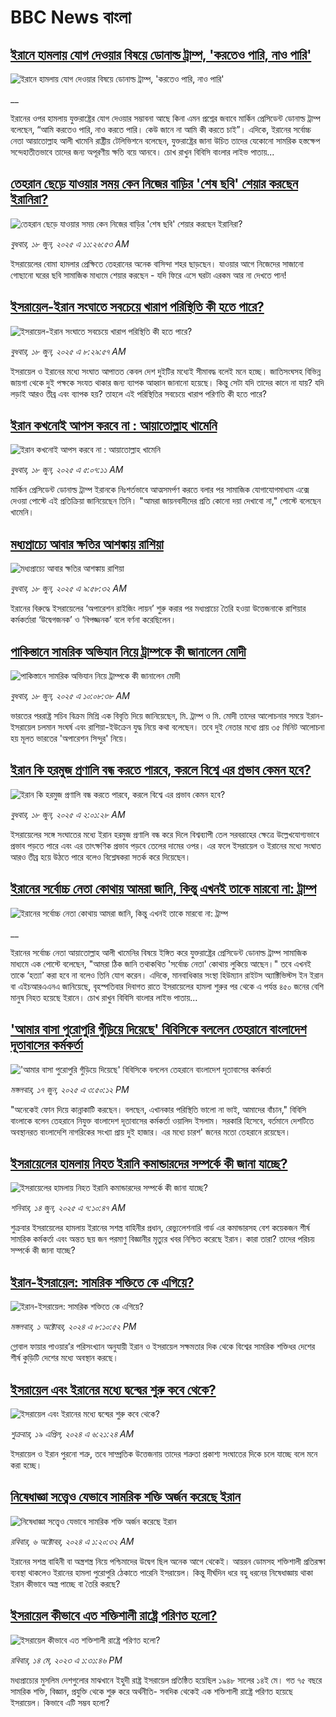 # BBC News বাংলা## [ইরানে হামলায় যোগ দেওয়ার বিষয়ে ডোনাল্ড ট্রাম্প, 'করতেও পারি, নাও পারি'](https://www.bbc.co.uk/bengali/live/c20rlxge2d8t?at_campaign=githubrss)![ইরানে হামলায় যোগ দেওয়ার বিষয়ে ডোনাল্ড ট্রাম্প, 'করতেও পারি, নাও পারি'](https://ichef.bbci.co.uk/ace/standard/240/cpsprodpb/425b/live/ecaeb560-4c51-11f0-8c47-237c2e4015f5.jpg)__ইরানের ওপর হামলায় যুক্তরাষ্ট্রের যোগ দেওয়ার সম্ভাবনা আছে কিনা এমন প্রশ্নের জবাবে মার্কিন প্রেসিডেন্ট ডোনাল্ড ট্রাম্প বলেছেন, “আমি করতেও পারি, নাও করতে পারি। কেউ জানে না আমি কী করতে চাই”। এদিকে, ইরানের সর্বোচ্চ নেতা আয়াতোল্লাহ আলী খামেনি রাষ্ট্রীয় টেলিভিশনে বলেছেন, যুক্তরাষ্ট্রের জানা উচিত তাদের যেকোনো সামরিক হস্তক্ষেপ সন্দেহাতীতভাবে তাদের জন্য অপূরণীয় ক্ষতি বয়ে আনবে। চোখ রাখুন বিবিসি বাংলার লাইভ পাতায়...## [তেহরান ছেড়ে যাওয়ার সময় কেন নিজের বাড়ির 'শেষ ছবি' শেয়ার করছেন ইরানিরা?](https://www.bbc.com/bengali/articles/c335vv5evypo?at_campaign=githubrss)![তেহরান ছেড়ে যাওয়ার সময় কেন নিজের বাড়ির 'শেষ ছবি' শেয়ার করছেন ইরানিরা?](https://ichef.bbci.co.uk/ace/standard/240/cpsprodpb/83ed/live/95e59080-4c2b-11f0-8c47-237c2e4015f5.jpg)_বুধবার, ১৮ জুন, ২০২৫ এ ১১:২৬:৫৩ AM_ইসরায়েলের বোমা হামলার প্রেক্ষিতে তেহরানের অনেক বাসিন্দা শহর ছাড়ছেন। যাওয়ার আগে নিজেদের সাজানো গোছানো ঘরের ছবি সামাজিক মাধ্যমে শেয়ার করছেন - যদি ফিরে এসে ঘরটা এরকম আর না দেখতে পান!## [ইসরায়েল-ইরান সংঘাতে সবচেয়ে খারাপ পরিস্থিতি কী হতে পারে?](https://www.bbc.com/bengali/articles/c62g3jx11v8o?at_campaign=githubrss)![ইসরায়েল-ইরান সংঘাতে সবচেয়ে খারাপ পরিস্থিতি কী হতে পারে?](https://ichef.bbci.co.uk/ace/standard/240/cpsprodpb/8fb2/live/17f95740-4ba1-11f0-a466-d54f65b60deb.jpg)_বুধবার, ১৮ জুন, ২০২৫ এ ৮:২৯:৫৭ AM_ইসরায়েল ও ইরানের মধ্যে সংঘাত আপাতত কেবল দেশ দুইটির মধ্যেই সীমাবদ্ধ বলেই মনে হচ্ছে। জাতিসংঘসহ বিভিন্ন জায়গা থেকে দুই পক্ষকে সংযত থাকার জন্য ব্যাপক আহ্বান জানানো হয়েছে। কিন্তু সেটা যদি তাদের কানে না যায়? যদি লড়াই আরও তীব্র এবং ব্যাপক হয়? তাহলে এই পরিস্থিতির সবচেয়ে খারাপ পরিণতি কী হতে পারে?## [ইরান কখনোই আপস করবে না : আয়াতোল্লাহ খামেনি](https://www.bbc.com/bengali/articles/c89ew4ez1l7o?at_campaign=githubrss)![ইরান কখনোই আপস করবে না : আয়াতোল্লাহ খামেনি](https://ichef.bbci.co.uk/ace/standard/240/cpsprodpb/6bb6/live/c4b0a1f0-4bfb-11f0-86d5-3b52b53af158.jpg)_বুধবার, ১৮ জুন, ২০২৫ এ ৫:০৭:১১ AM_মার্কিন প্রেসিডেন্ট ডোনাল্ড ট্রাম্প ইরানকে নিঃশর্তভাবে আত্মসমর্পণ করতে বলার পর সামাজিক যোগাযোগমাধ্যম এক্সে দেওয়া পোস্টে এই প্রতিক্রিয়া জানিয়েছেন তিনি। "আমরা জায়নবাদীদের প্রতি কোনো দয়া দেখাবো না," পোস্টে বলেছেন খামেনি।## [মধ্যপ্রাচ্যে আবার ক্ষতির আশঙ্কায় রাশিয়া](https://www.bbc.com/bengali/articles/c93k53vk31yo?at_campaign=githubrss)![মধ্যপ্রাচ্যে আবার ক্ষতির আশঙ্কায় রাশিয়া](https://ichef.bbci.co.uk/ace/standard/240/cpsprodpb/862e/live/25dbda60-4c08-11f0-a466-d54f65b60deb.jpg)_বুধবার, ১৮ জুন, ২০২৫ এ ৯:৫৮:৩২ AM_ইরানের বিরুদ্ধে ইসরায়েলের ‘অপারেশন রাইজিং লায়ন’ শুরু করার পর মধ্যপ্রাচ্যে তৈরি হওয়া উত্তেজনাকে রাশিয়ার কর্মকর্তারা ‘উদ্বেগজনক’ ও ‘বিপজ্জনক’ বলে বর্ণনা করেছিলেন।## [পাকিস্তানে সামরিক অভিযান নিয়ে ট্রাম্পকে কী জানালেন মোদী](https://www.bbc.com/bengali/articles/cj0m480730zo?at_campaign=githubrss)![পাকিস্তানে সামরিক অভিযান নিয়ে ট্রাম্পকে কী জানালেন মোদী](https://ichef.bbci.co.uk/ace/standard/240/cpsprodpb/06b8/live/6ee0e380-4c1d-11f0-86d5-3b52b53af158.jpg)_বুধবার, ১৮ জুন, ২০২৫ এ ১০:০৮:৩৮ AM_ভারতের পররাষ্ট্র সচিব বিক্রম মিশ্রি এক বিবৃতি দিয়ে জানিয়েছেন, মি. ট্রাম্প ও মি. মোদী তাদের আলোচনার সময়ে ইরান-ইসরায়েল চলমান সংঘর্ষ এবং রাশিয়া-ইউক্রেন যুদ্ধ নিয়ে কথা বলেছেন।  তবে দুই নেতার মধ্যে প্রায় ৩৫ মিনিট আলোচনা হয় মূলত ভারতের 'অপারেশন সিন্দুর' নিয়ে।## [ইরান কি হরমুজ প্রণালি বন্ধ করতে পারবে, করলে বিশ্বে এর প্রভাব কেমন হবে?](https://www.bbc.com/bengali/articles/cx2v8nxqjrwo?at_campaign=githubrss)![ইরান কি হরমুজ প্রণালি বন্ধ করতে পারবে, করলে বিশ্বে এর প্রভাব কেমন হবে?](https://ichef.bbci.co.uk/ace/standard/240/cpsprodpb/205f/live/19bc7f20-4b61-11f0-86d5-3b52b53af158.jpg)_বুধবার, ১৮ জুন, ২০২৫ এ ২:০১:২৮ AM_ইসরায়েলের সঙ্গে সংঘাতের মধ্যে ইরান হরমুজ প্রণালি বন্ধ করে দিলে বিশ্বব্যাপী তেল সরবরাহের ক্ষেত্রে উল্লেখযোগ্যভাবে প্রভাব পড়তে পারে এবং এর তাৎক্ষণিক প্রভাব পড়বে তেলের দামের ওপর। এর ফলে ইসরায়েল ও ইরানের মধ্যে সংঘাত আরও তীব্র হয়ে উঠতে পারে বলেও বিশ্লেষকরা সতর্ক করে দিয়েছেন।## [ইরানের সর্বোচ্চ নেতা কোথায় আমরা জানি, কিন্তু এখনই তাকে মারবো না: ট্রাম্প](https://www.bbc.co.uk/bengali/live/cp861ygr2zxt?at_campaign=githubrss)![ইরানের সর্বোচ্চ নেতা কোথায় আমরা জানি, কিন্তু এখনই তাকে মারবো না: ট্রাম্প](https://ichef.bbci.co.uk/ace/standard/240/cpsprodpb/f72c/live/7b1b0db0-4b9b-11f0-a466-d54f65b60deb.jpg)__ইরানের সর্বোচ্চ নেতা আয়াতোল্লাহ আলী খামেনির বিষয়ে ইঙ্গিত করে যুক্তরাষ্ট্রের প্রেসিডেন্ট ডোনাল্ড ট্রাম্প সামাজিক মাধ্যমে এক পোস্টে বলেছেন, "আমরা ঠিক জানি তথাকথিত 'সর্বোচ্চ নেতা' কোথায় লুকিয়ে আছেন।" তবে এখনই তাকে ‘হত্যা’ করা হবে না বলেও তিনি যোগ করেন। এদিকে, মানবাধিকার সংস্থা হিউম্যান রাইটস অ্যাক্টিভিস্টস ইন ইরান বা এইচআরএএনএ জানিয়েছে, বৃহস্পতিবার দিবাগত রাতে ইসরায়েলের হামলা শুরুর পর থেকে এ পর্যন্ত ৪৫০ জনের বেশি মানুষ নিহত হয়েছে ইরানে। চোখ রাখুন বিবিসি বাংলার লাইভ পাতায়...## ['আমার বাসা পুরোপুরি গুঁড়িয়ে দিয়েছে' বিবিসিকে বললেন তেহরানে বাংলাদেশ দূতাবাসের কর্মকর্তা](https://www.bbc.com/bengali/articles/c80pejv05r5o?at_campaign=githubrss)!['আমার বাসা পুরোপুরি গুঁড়িয়ে দিয়েছে' বিবিসিকে বললেন তেহরানে বাংলাদেশ দূতাবাসের কর্মকর্তা](https://ichef.bbci.co.uk/ace/standard/240/cpsprodpb/9532/live/a4089a90-4b8b-11f0-a466-d54f65b60deb.jpg)_মঙ্গলবার, ১৭ জুন, ২০২৫ এ ৩:৫০:১২ PM_"অনেকেই ফোন দিয়ে কান্নাকাটি করছেন। বলছেন, এখানকার পরিস্থিতি ভালো না ভাই, আমাদের বাঁচান," বিবিসি বাংলাকে বলেন তেহরানে নিযুক্ত বাংলাদেশ দূতাবাসের কর্মকর্তা ওয়ালিদ ইসলাম। সরকারি হিসেবে, বর্তমানে দেশটিতে অবস্থানরত বাংলাদেশি নাগরিকের সংখ্যা প্রায় দুই হাজার। এর মধ্যে চারশ' জনের মতো তেহরানে রয়েছেন।## [ইসরায়েলের হামলায় নিহত ইরানি কমান্ডারদের সম্পর্কে কী জানা যাচ্ছে?](https://www.bbc.com/bengali/articles/cj93m4w1lm0o?at_campaign=githubrss)![ইসরায়েলের হামলায় নিহত ইরানি কমান্ডারদের সম্পর্কে কী জানা যাচ্ছে?](https://ichef.bbci.co.uk/ace/standard/240/cpsprodpb/f8c7/live/51ded2f0-48ea-11f0-84b6-6bf0f66205f1.jpg)_শনিবার, ১৪ জুন, ২০২৫ এ ৭:১০:৪৭ AM_শুক্রবার ইসরায়েলের হামলায় ইরানের সশস্ত্র বাহিনীর প্রধান, রেভ্যুলেশনারি গার্ড এর কমান্ডারসহ বেশ কয়েকজন শীর্ষ সামরিক কর্মকর্তা এবং অন্তত ছয় জন পরমাণু বিজ্ঞানীর মৃত্যুর খবর নিশ্চিত করেছে ইরান। কারা তারা? তাদের পরিচয় সম্পর্কে কী জানা যাচ্ছে?## [ইরান-ইসরায়েল: সামরিক শক্তিতে কে এগিয়ে?](https://www.bbc.com/bengali/articles/cx7dv4yn5ypo?at_campaign=githubrss)![ইরান-ইসরায়েল: সামরিক শক্তিতে কে এগিয়ে?](https://ichef.bbci.co.uk/ace/standard/240/cpsprodpb/926c/live/773e1680-fa41-11ee-97f7-e98b193ef1b8.jpg)_মঙ্গলবার, ১ অক্টোবর, ২০২৪ এ ৮:১০:৫২ PM_গ্লোবাল ফায়ার পাওয়ার’র পরিসংখ্যান অনুযায়ী ইরান ও  ইসরায়েল সক্ষমতার দিক থেকে বিশ্বের সামরিক শক্তিধর দেশের শীর্ষ কুড়িটি দেশের মধ্যে অবস্থান করছে।## [ইসরায়েল এবং ইরানের মধ্যে দ্বন্দ্বের শুরু কবে থেকে? ](https://www.bbc.com/bengali/articles/cp0gy96p121o?at_campaign=githubrss)![ইসরায়েল এবং ইরানের মধ্যে দ্বন্দ্বের শুরু কবে থেকে? ](https://ichef.bbci.co.uk/ace/standard/240/cpsprodpb/7f7d/live/271585f0-fd5a-11ee-a9f7-4d961743aa47.jpg)_শুক্রবার, ১৯ এপ্রিল, ২০২৪ এ ৬:২১:২৪ AM_ইসরায়েল ও ইরান পুরনো শত্রু, তবে সাম্প্রতিক উত্তেজনায় তাদের শত্রুতা প্রকাশ্য সংঘাতের দিকে চলে যাচ্ছে বলে মনে করা হচ্ছে।## [নিষেধাজ্ঞা সত্ত্বেও যেভাবে সামরিক শক্তি অর্জন করেছে ইরান](https://www.bbc.com/bengali/articles/c5y0pe7dp2vo?at_campaign=githubrss)![নিষেধাজ্ঞা সত্ত্বেও যেভাবে সামরিক শক্তি অর্জন করেছে ইরান](https://ichef.bbci.co.uk/ace/standard/240/cpsprodpb/d952/live/79ad07a0-821d-11ef-822c-a50726bfda2e.jpg)_রবিবার, ৬ অক্টোবর, ২০২৪ এ ১:২০:৩২ AM_ইরানের সশস্ত্র বাহিনী বা অস্ত্রশস্ত্র নিয়ে পশ্চিমাদের উদ্বেগ ছিল অনেক আগে থেকেই। আয়রন ডোমসহ শক্তিশালী প্রতিরক্ষা ব্যবস্থা থাকলেও ইরানের হামলা পুরোপুরি ঠেকাতে পারেনি ইসরায়েল। কিন্তু দীর্ঘদিন ধরে বহু ধরনের নিষেধাজ্ঞায় থাকা ইরান কীভাবে অস্ত্র পাচ্ছে বা তৈরি করছে?## [ইসরায়েল কীভাবে এত শক্তিশালী রাষ্ট্রে পরিণত হলো? ](https://www.bbc.com/bengali/articles/cw01w1pp9ljo?at_campaign=githubrss)![ইসরায়েল কীভাবে এত শক্তিশালী রাষ্ট্রে পরিণত হলো? ](https://ichef.bbci.co.uk/ace/standard/240/cpsprodpb/f1a2/live/52ef9870-f18d-11ed-a76e-533966f5f143.jpg)_রবিবার, ১৪ মে, ২০২৩ এ ১:৩১:৪৬ PM_মধ্যপ্রাচ্যের মুসলিম দেশগুলোর মাঝখানে ইহুদী রাষ্ট্র ইসরায়েল প্রতিষ্ঠিত হয়েছিল ১৯৪৮ সালের ১৪ই মে। গত ৭৫ বছরে সামরিক শক্তি, বিজ্ঞান, প্রযুক্তি থেকে শুরু করে অর্থনীতি- সবদিক থেকেই এক শক্তিশালী রাষ্ট্রে পরিণত হয়েছে ইসরায়েল। কিভাবে এটি সম্ভব হলো?